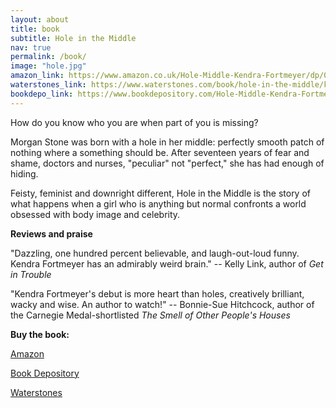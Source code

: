 ```yaml
---
layout: about
title: book
subtitle: Hole in the Middle
nav: true
permalink: /book/
image: "hole.jpg"
amazon_link: https://www.amazon.co.uk/Hole-Middle-Kendra-Fortmeyer/dp/0349002754
waterstones_link: https://www.waterstones.com/book/hole-in-the-middle/kendra-fortmeyer/9780349002750
bookdepo_link: https://www.bookdepository.com/Hole-Middle-Kendra-Fortmeyer/9780349002750
---
```

How do you know who you are when part of you is missing?

Morgan Stone was born with a hole in her middle: perfectly smooth patch of nothing where a something should be. After seventeen years of fear and shame, doctors and nurses, "peculiar" not "perfect," she has had enough of hiding. 

Feisty, feminist and downright different, Hole in the Middle is the story of what happens when a girl who is anything but normal confronts a world obsessed with body image and celebrity.

**Reviews and praise**

"Dazzling, one hundred percent believable, and laugh-out-loud funny. Kendra Fortmeyer has an admirably weird brain." -- Kelly Link, author of *Get in Trouble*

"Kendra Fortmeyer's debut is more heart than holes, creatively brilliant, wacky and wise. An author to watch!" -- Bonnie-Sue Hitchcock, author of the Carnegie Medal-shortlisted *The Smell of Other People's Houses*

**Buy the book:**

[Amazon]({{page.amazon_link}})

[Book Depository]({{page.bookdepo_link}})

[Waterstones]({{page.waterstones_link}})
